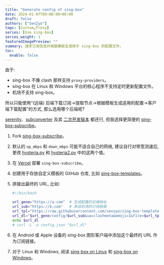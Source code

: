 ```yaml
---
title: "Generate config of sing-box"
date: 2024-01-07T09:00:00+08:00
draft: false
authors: ["SenZyo"]
tags: [Custom,Proxy]
series: [Use sing-box]
series_weight: 1
featuredImagePreview: ""
summary: 请求订阅信息并根据模板生成用于 sing-box 的配置文件。
toc:
  enable: false
---
```


由于: 

- sing-box 不像 clash 那样支持 `proxy-providers`。
- sing-box 在 Linux 和 Windows 平台的核心程序不支持定时更新配置文件。
- 机场不支持 sing-box。

所以只能使用“(远端) 后端下载订阅→提取节点→根据模板生成适用的配置→客户端下载配置”的方式, 那么选用哪个后端呢? 

[serenity](https://github.com/SagerNet/serenity)、[subconverter](https://github.com/tindy2013/subconverter) 及其 [二次开发版本](https://github.com/asdlokj1qpi23/subconverter) 都还行, 但我选择更简便的 [sing-box-subscribe](https://github.com/Toperlock/sing-box-subscribe)。

1. Fork [sing-box-subscribe](https://github.com/Toperlock/sing-box-subscribe)。
2. 默认的 `up_mbps` 和 `down_mbps` 可能不适合自己的网络, 建议自行对带宽测速后, 更改 [hysteria.py](https://github.com/Toperlock/sing-box-subscribe/blob/main/parsers/hysteria.py) 和 [hysteria2.py](https://github.com/Toperlock/sing-box-subscribe/blob/main/parsers/hysteria2.py) 中的这两个值。
3. 在 [Vercel](https://vercel.com/new) 部署 `sing-box-subscribe`。
4. 创建用于存放自定义模板的 GitHub 仓库, 比如 [sing-box-templates](https://github.com/senzyo/sing-box-templates)。
5. 拼接出最终的 URL, 比如: 
   
    ```bash
    #!/bin/bash
    
    url_gene="https://a.com"  # 生成配置的后端地址
    url_sub="https://b.com"   # 来自机场的订阅链接
    url_tpl="https://raw.githubusercontent.com/senzyo/sing-box-templates/normal/tun/dot/8.8.8.8/ghproxy.net/config.json"  # 配置所用模板的地址
    url_dl="$url_gene/config/$url_sub&ua=clashmeta&emoji=1&file=$url_tpl"
    echo $url_dl
    # curl -L -o config.json "$url_dl"
    ```

6. 在 Android 或 Apple 设备的 sing-box 图形客户端中添加这个最终的 URL 作为订阅链接。
7. 对于 Linux 和 Windows, 阅读 [sing-box on Linux](https://senzyo.net/2024-2/#日常使用) 和 [sing-box on Windows](https://senzyo.net/2024-3/#日常使用)。


